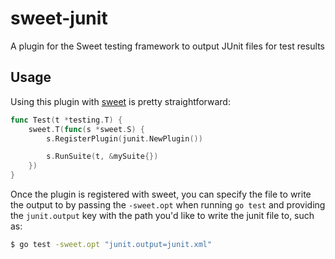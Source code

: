 # sweet-junit #
A plugin for the Sweet testing framework to output JUnit files for test results

## Usage ##

Using this plugin with [sweet](https://www.github.com/aphistic/sweet) is pretty
straightforward:

```go
func Test(t *testing.T) {
    sweet.T(func(s *sweet.S) {
        s.RegisterPlugin(junit.NewPlugin())

        s.RunSuite(t, &mySuite{})
    })
}

```

Once the plugin is registered with sweet, you can specify the file to write the
output to by passing the `-sweet.opt` when running `go test` and providing the
`junit.output` key with the path you'd like to write the junit file to, such as:

```bash
$ go test -sweet.opt "junit.output=junit.xml"
```
